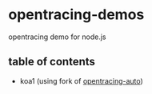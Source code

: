 # opentracing-demos
opentracing demo for node.js

## table of contents
* koa1 (using fork of [opentracing-auto](https://github.com/luoyjx/opentracing-auto))